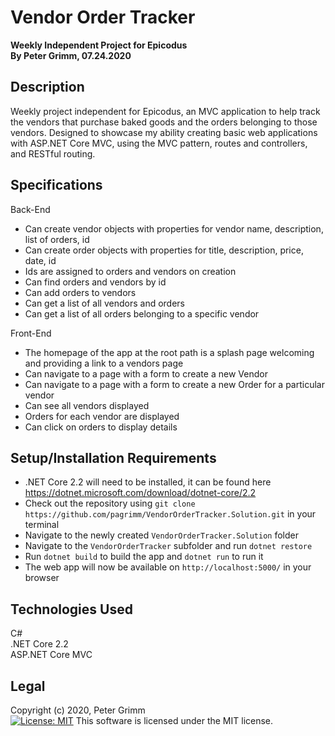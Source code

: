 # Vendor Order Tracker
**Weekly Independent Project for Epicodus**  
**By Peter Grimm, 07.24.2020**

## Description

Weekly project independent for Epicodus, an MVC application to help track the vendors that purchase baked goods and the orders belonging to those vendors. Designed to showcase my ability creating basic web applications with ASP.NET Core MVC, using the MVC pattern, routes and controllers, and RESTful routing.

## Specifications
Back-End
* Can create vendor objects with properties for vendor name, description, list of orders, id
* Can create order objects with properties for title, description, price, date, id
* Ids are assigned to orders and vendors on creation
* Can find orders and vendors by id
* Can add orders to vendors
* Can get a list of all vendors and orders
* Can get a list of all orders belonging to a specific vendor

Front-End
* The homepage of the app at the root path is a splash page welcoming and providing a link to a vendors page
* Can navigate to a page with a form to create a new Vendor
* Can navigate to a page with a form to create a new Order for a particular vendor
* Can see all vendors displayed
* Orders for each vendor are displayed
* Can click on orders to display details

## Setup/Installation Requirements

* .NET Core 2.2 will need to be installed, it can be found here https://dotnet.microsoft.com/download/dotnet-core/2.2
* Check out the repository using `git clone https://github.com/pagrimm/VendorOrderTracker.Solution.git` in your terminal
* Navigate to the newly created `VendorOrderTracker.Solution` folder
* Navigate to the `VendorOrderTracker` subfolder and run `dotnet restore`
* Run `dotnet build` to build the app and `dotnet run` to run it
* The web app will now be available on `http://localhost:5000/` in your browser

## Technologies Used

C#  
.NET Core 2.2  
ASP.NET Core MVC  

## Legal

Copyright (c) 2020, Peter Grimm  
[![License: MIT](https://img.shields.io/badge/License-MIT-yellow.svg)](https://opensource.org/licenses/MIT) This software is licensed under the MIT license.